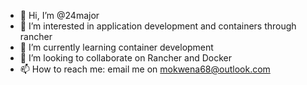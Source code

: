 - 👋 Hi, I’m @24major
- 👀 I’m interested in application development and containers through rancher
- 🌱 I’m currently learning container development
- 💞️ I’m looking to collaborate on Rancher and Docker
- 📫 How to reach me: email me on mokwena68@outlook.com

<!---
24major/24major is a ✨ special ✨ repository because its `README.md` (this file) appears on your GitHub profile.
You can click the Preview link to take a look at your changes.
--->
